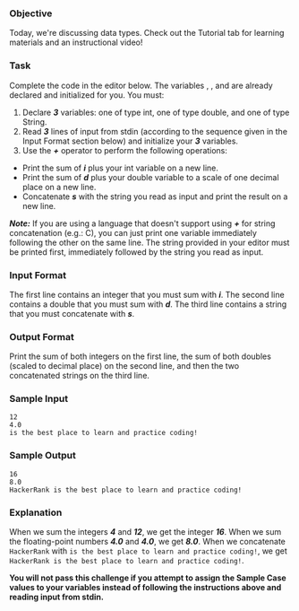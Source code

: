 ### Objective
Today, we're discussing data types. Check out the Tutorial tab for learning materials and an instructional video!

### Task
Complete the code in the editor below. The variables , , and  are already declared and initialized for you. You must:

1. Declare ***3*** variables: one of type int, one of type double, and one of type String.
2. Read ***3*** lines of input from stdin (according to the sequence given in the Input Format section below) and initialize your ***3*** variables.
3. Use the ***+*** operator to perform the following operations:
  - Print the sum of ***i*** plus your int variable on a new line.
  - Print the sum of ***d*** plus your double variable to a scale of one decimal place on a new line.
  - Concatenate ***s*** with the string you read as input and print the result on a new line.

***Note:*** If you are using a language that doesn't support using ***+*** for string concatenation (e.g.: C), you can just print one variable immediately following the other on the same line. The string provided in your editor must be printed first, immediately followed by the string you read as input.

### Input Format

The first line contains an integer that you must sum with ***i***.
The second line contains a double that you must sum with ***d***.
The third line contains a string that you must concatenate with ***s***.

### Output Format

Print the sum of both integers on the first line, the sum of both doubles (scaled to  decimal place) on the second line, and then the two concatenated strings on the third line.

### Sample Input
```
12
4.0
is the best place to learn and practice coding!
```
### Sample Output
```
16
8.0
HackerRank is the best place to learn and practice coding!
```
### Explanation

When we sum the integers ***4*** and ***12***, we get the integer ***16***.
When we sum the floating-point numbers ***4.0*** and ***4.0***, we get ***8.0***.
When we concatenate `HackerRank` with `is the best place to learn and practice coding!`, we get `HackerRank is the best place to learn and practice coding!`.

**You will not pass this challenge if you attempt to assign the Sample Case values to your variables instead of following the instructions above and reading input from stdin.**
